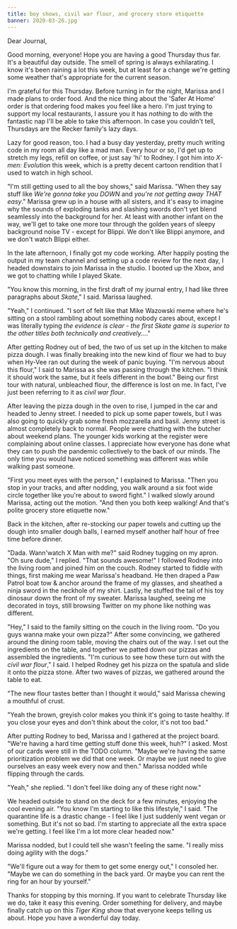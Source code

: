 ```yaml
---
title: boy shows, civil war flour, and grocery store etiquette
banner: 2020-03-26.jpg
---
```


Dear Journal,

Good morning, everyone!  Hope you are having a good Thursday thus
far.  It's a beautiful day outside.  The smell of spring is always
exhilarating.  I know it's been raining a lot this week, but at least
for a change we're getting some weather that's appropriate for the
current season.

I'm grateful for this Thursday.  Before turning in for the night,
Marissa and I made plans to order food.  And the nice thing about the
'Safer At Home' order is that ordering food makes you feel like a
hero.  I'm just trying to support my local restaurants, I assure you
it has _nothing_ to do with the fantastic nap I'll be able to take
this afternoon.  In case you couldn't tell, Thursdays are the Recker
family's lazy days.

Lazy for good reason, too.  I had a busy day yesterday, pretty much
writing code in my room all day like a mad man.  Every hour or so, I'd
get up to stretch my legs, refill on coffee, or just say 'hi' to
Rodney.  I got him into _X-men: Evolution_ this week, which is a
pretty decent cartoon rendition that I used to watch in high school.

"I'm still getting used to all the boy shows," said Marissa.  "When
they say stuff like _We're gonna take you DOWN_ and _you're not
getting away THAT easy_."  Marissa grew up in a house with all
sisters, and it's easy to imagine why the sounds of exploding tanks
and slashing swords don't yet blend seamlessly into the background for
her.  At least with another infant on the way, we'll get to take one
more tour through the golden years of sleepy background noise TV -
except for Blippi.  We don't like Blippi anymore, and we don't watch
Blippi either.

In the late afternoon, I finally got my code working.  After happily
posting the output in my team channel and setting up a code review for
the next day, I headed downstairs to join Marissa in the studio.  I
booted up the Xbox, and we got to chatting while I played Skate.

"You know this morning, in the first draft of my journal entry, I had
like three paragraphs about _Skate_," I said.  Marissa laughed.

"Yeah," I continued.  "I sort of felt like that Mike Wazowski meme
where he's sitting on a stool rambling about something nobody cares
about, except I was literally typing _the evidence is clear - the
first Skate game is superior to the other titles both technically and
creatively..._."

After getting Rodney out of bed, the two of us set up in the kitchen
to make pizza dough.  I was finally breaking into the new kind of
flour we had to buy when Hy-Vee ran out during the week of panic
buying.  "I'm nervous about this flour," I said to Marissa as she was
passing through the kitchen.  "I think it should work the same, but it
feels different in the bowl."  Being our first tour with natural,
unbleached flour, the difference is lost on me.  In fact, I've just
been referring to it as _civil war flour_.

After leaving the pizza dough in the oven to rise, I jumped in the car
and headed to Jenny street.  I needed to pick up some paper towels,
but I was also going to quickly grab some fresh mozzarella and basil.
Jenny street is almost completely back to normal.  People were
chatting with the butcher about weekend plans.  The younger kids
working at the register were complaining about online classes.  I
appreciate how everyone has done what they can to push the pandemic
collectively to the back of our minds.  The only time you would have
noticed something was different was while walking past someone.

"First you meet eyes with the person," I explained to Marissa.  "Then
you stop in your tracks, and after nodding, you walk around a six foot
wide circle together like you're about to sword fight."  I walked
slowly around Marissa, acting out the motion.  "And then you both keep
walking!  And that's polite grocery store etiquette now."

Back in the kitchen, after re-stocking our paper towels and cutting up
the dough into smaller dough balls, I earned myself another half hour
of free time before dinner.

"Dada.  Wann'watch X Man with me?" said Rodney tugging on my apron.
"Oh sure dude," I replied.  "That sounds awesome!"  I followed Rodney
into the living room and joined him on the couch.  Rodney started to
fiddle with things, first making me wear Marissa's headband.  He then
draped a Paw Patrol boat tow & anchor around the frame of my glasses,
and sheathed a ninja sword in the neckhole of my shirt.  Lastly, he
stuffed the tail of his toy dinosaur down the front of my sweater.
Marissa laughed, seeing me decorated in toys, still browsing Twitter
on my phone like nothing was different.

"Hey," I said to the family sitting on the couch in the living room.
"Do you guys wanna make your own pizza?"  After some convincing, we
gathered around the dining room table, moving the chairs out of the
way.  I set out the ingredients on the table, and together we patted
down our pizzas and assembled the ingredients.  "I'm curious to see
how these turn out with the _civil war flour_," I said.  I helped
Rodney get his pizza on the spatula and slide it onto the pizza stone.
After two waves of pizzas, we gathered around the table to eat.

"The new flour tastes better than I thought it would," said Marissa
chewing a mouthful of crust.

"Yeah the brown, greyish color makes you think it's going to taste
healthy.  If you close your eyes and don't think about the color, it's
not too bad."

After putting Rodney to bed, Marissa and I gathered at the project
board.  "We're having a hard time getting stuff done this week, huh?"
I asked.  Most of our cards were still in the TODO column.  "Maybe
we're having the same prioritization problem we did that one week.  Or
maybe we just need to give ourselves an easy week every now and then."
Marissa nodded while flipping through the cards.

"Yeah," she replied.  "I don't feel like doing any of these right
now."

We headed outside to stand on the deck for a few minutes, enjoying the
cool evening air.  "You know I'm starting to like this lifestyle," I
said.  "The quarantine life is a drastic change - I feel like I just
suddenly went vegan or something.  But it's not so bad.  I'm starting
to appreciate all the extra space we're getting.  I feel like I'm a
lot more clear headed now."

Marissa nodded, but I could tell she wasn't feeling the same.  "I
really miss doing agility with the dogs."

"We'll figure out a way for them to get some energy out," I consoled
her.  "Maybe we can do something in the back yard.  Or maybe you can
rent the ring for an hour by yourself."

Thanks for stopping by this morning.  If you want to celebrate
Thursday like we do, take it easy this evening.  Order something for
delivery, and maybe finally catch up on this _Tiger King_ show that
everyone keeps telling us about.  Hope you have a wonderful day today.
